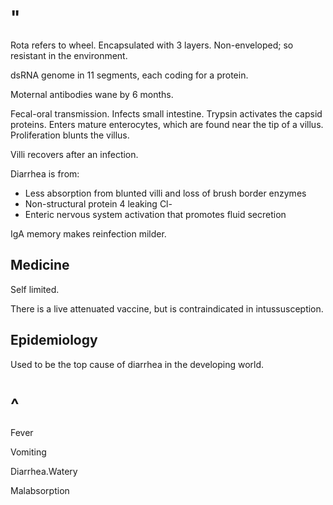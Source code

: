 # "

Rota refers to wheel.
Encapsulated with 3 layers.
Non-enveloped; so resistant in the environment.

dsRNA genome in 11 segments, each coding for a protein.

Moternal antibodies wane by 6 months.

Fecal-oral transmission.
Infects small intestine.
Trypsin activates the capsid proteins.
Enters mature enterocytes, which are found near the tip of a villus.
Proliferation blunts the villus.

Villi recovers after an infection.

Diarrhea is from:
- Less absorption from blunted villi and loss of brush border enzymes
- Non-structural protein 4 leaking Cl-
- Enteric nervous system activation that promotes fluid secretion

IgA memory makes reinfection milder.

## Medicine

Self limited.

There is a live attenuated vaccine, but is contraindicated in intussusception.

## Epidemiology

Used to be the top cause of diarrhea in the developing world.

# ^

Fever

Vomiting

Diarrhea.Watery

Malabsorption
